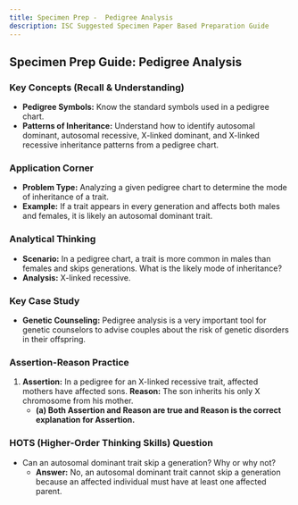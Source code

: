 ```yaml
---
title: Specimen Prep -  Pedigree Analysis
description: ISC Suggested Specimen Paper Based Preparation Guide
---
```


## Specimen Prep Guide: Pedigree Analysis

### Key Concepts (Recall & Understanding)

*   **Pedigree Symbols:** Know the standard symbols used in a pedigree chart.
*   **Patterns of Inheritance:** Understand how to identify autosomal dominant, autosomal recessive, X-linked dominant, and X-linked recessive inheritance patterns from a pedigree chart.

### Application Corner

*   **Problem Type:** Analyzing a given pedigree chart to determine the mode of inheritance of a trait.
*   **Example:** If a trait appears in every generation and affects both males and females, it is likely an autosomal dominant trait.

### Analytical Thinking

*   **Scenario:** In a pedigree chart, a trait is more common in males than females and skips generations. What is the likely mode of inheritance?
*   **Analysis:** X-linked recessive.

### Key Case Study

*   **Genetic Counseling:** Pedigree analysis is a very important tool for genetic counselors to advise couples about the risk of genetic disorders in their offspring.

### Assertion-Reason Practice

1.  **Assertion:** In a pedigree for an X-linked recessive trait, affected mothers have affected sons.
    **Reason:** The son inherits his only X chromosome from his mother.
    *   **(a) Both Assertion and Reason are true and Reason is the correct explanation for Assertion.**

### HOTS (Higher-Order Thinking Skills) Question

*   Can an autosomal dominant trait skip a generation? Why or why not?
    *   **Answer:** No, an autosomal dominant trait cannot skip a generation because an affected individual must have at least one affected parent.
